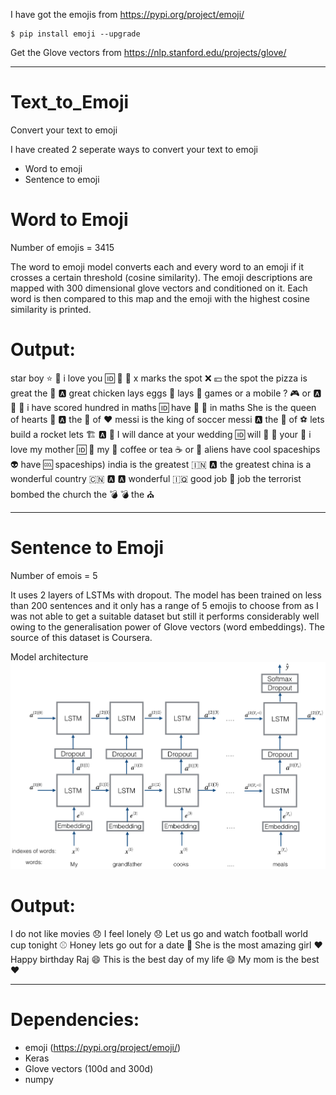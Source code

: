 I have got the emojis from https://pypi.org/project/emoji/

```
$ pip install emoji --upgrade

```
Get the Glove vectors from https://nlp.stanford.edu/projects/glove/

----

# Text_to_Emoji

Convert your text to emoji

I have created 2 seperate ways to convert your text to emoji

* Word to emoji
* Sentence to emoji

# Word to Emoji

Number of emojis = 3415

The word to emoji model converts each and every word to an emoji if it crosses a certain threshold (cosine similarity). The emoji descriptions are mapped with 300 dimensional glove vectors and conditioned on it. Each word is then compared to this map and the emoji with the highest cosine similarity is printed.

# Output:

star boy
⭐ 👦
i love you
🆔 💌 🙅
x marks the spot
❌ 💴 the spot
the pizza is great
the 🍕 🅰 great
chicken lays eggs
🐔 lays 🍳
games or a mobile ?
🎮 or 🅰 📱 🙅
i have scored hundred in maths
🆔 have 🥅 💯 in maths
She is the queen of hearts
👩 🅰 the 👸 of ♥
messi is the king of soccer
messi 🅰 the 🤴 of ⚽
lets build a rocket
lets 🏗 🅰 🚀
I will dance at your wedding
🆔 will 👯 🌉 your 💒
i love my mother
🆔 💌 my 👩
coffee or tea
☕ or 🍵
aliens have cool spaceships
👽 have 🆒 spaceships)
india is the greatest
🇮🇳 🅰 the greatest
china is a wonderful country
🇨🇳 🅰 🅰 wonderful 🇮🇶
good job
🙅 job
the terrorist bombed the church
the 💣 💣 the ⛪

----

# Sentence to Emoji

Number of emois = 5

It uses 2 layers of LSTMs with dropout. The model has been trained on less than 200 sentences and it only has a range of 5 emojis to choose from as I was not able to get a suitable dataset but still it performs considerably well owing to the generalisation power of Glove vectors (word embeddings). The source of this dataset is Coursera.


Model architecture
![Screenshot](architecture.png)

# Output:

I do not like movies 😞
I feel lonely 😞
Let us go and watch football world cup tonight ⚾
Honey lets go out for a date 🍴
She is the most amazing girl ❤️
Happy birthday Raj 😄
This is the best day of my life 😄
My mom is the best ❤️

----
# Dependencies:
* emoji (https://pypi.org/project/emoji/)
* Keras
* Glove vectors (100d and 300d)
* numpy
